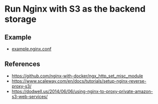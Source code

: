 Run Nginx with S3 as the backend storage
===

## Example

- [example.nginx.conf](./example.nginx.conf)

## References
- https://github.com/nginx-with-docker/ngx_http_set_misc_module
- https://www.scaleway.com/en/docs/tutorials/setup-nginx-reverse-proxy-s3/
- https://dodwell.us/2014/06/06/using-nginx-to-proxy-private-amazon-s3-web-services/
